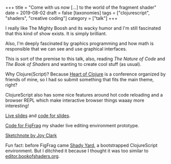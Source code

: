 +++
title = "Come with us now [...] to the world of the fragment shader"
date = 2019-08-02
draft = false
[taxonomies]
tags = ["clojurescript", "shaders", "creative coding"]
category = ["talk"]
+++

I really like The Mighty Boosh and its wacky humor and I'm still fascinated that this kind of show exists. It is simply brilliant.

Also, I'm deeply fascinated by graphics programming and how math is responsible that we can see and use graphical interfaces.

This is sort of the premise to this talk, also, reading *The Nature of Code* and *The Book of Shaders* and wanting to create cool stuff (as usual).

Why Clojure(Script)? Because [Heart of Clojure](https://heartofclojure.eu) is a conference organized by friends of mine, so I had so submit something that fits the main theme, right?

ClojureScript also has some nice features around hot code reloading and a browser REPL which make interactive browser things waaay more interesting!

[Live slides](https://lislis.de/talks/talk-hoclj-2019/) and [code for slides](https://gitlab.com/lislis/talk-hoclj-2019).

[Code for FigFrag](https://gitlab.com/lislis/figfrag) my shader live editing environment prototype.

[Sketchnote by Joy Clark](https://twitter.com/iamjoyheron/status/1157236213859979264)

Fun fact: before FigFrag came [Shady Yard](https://gitlab.com/lislis/shady-yard), a bootstrapped ClojureScript environment. But I ditchhed it because I thought it was too similar to [editor.bookofshaders.org](https://thebookofshaders.com/).
